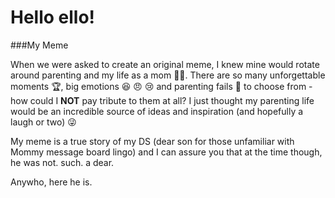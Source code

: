 # Hello ello!





###My Meme

When we were asked to create an original meme, I knew mine would rotate around parenting and my life as a mom 👩‍🍼.
There are so many unforgettable moments 🏆, big emotions 😆 😠 😢 and parenting fails 💩 to choose from - how could I __NOT__ pay tribute to them at all? 
I just thought my parenting life would be an incredible source of ideas and inspiration (and hopefully a laugh or two) 😜

My meme is a true story of my DS (dear son for those unfamiliar with Mommy message board lingo)
and I can assure you that at the time though, he was not. such. a dear.

Anywho, here he is.
